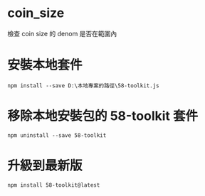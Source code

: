 # coin_size
檢查 coin size 的 denom 是否在範圍內

# 安裝本地套件
```bash=
npm install --save D:\本地專案的路徑\58-toolkit.js
```

# 移除本地安裝包的 58-toolkit 套件
```bash=
npm uninstall --save 58-toolkit
```

# 升級到最新版
```bash=
npm install 58-toolkit@latest
```